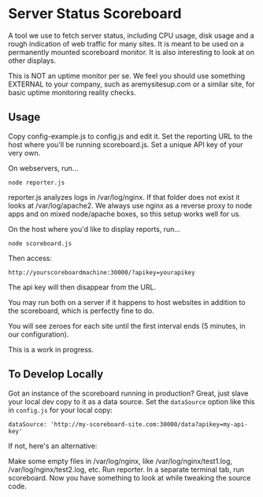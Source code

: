 # Server Status Scoreboard

A tool we use to fetch server status, including CPU usage, disk usage and a rough indication of web traffic for many sites. It is meant to be used on a permanently mounted scoreboard monitor. It is also interesting to look at on other displays.

This is NOT an uptime monitor per se. We feel you should use something EXTERNAL to your company, such as aremysitesup.com or a similar site, for basic uptime monitoring reality checks.

## Usage

Copy config-example.js to config.js and edit it. Set the reporting URL to the host where you'll be running scoreboard.js. Set a unique API key of your very own.

On webservers, run...

    node reporter.js

reporter.js analyzes logs in /var/log/nginx. If that folder does not exist it looks at /var/log/apache2. We always use nginx as a reverse proxy to node apps and on mixed node/apache boxes, so this setup works well for us.

On the host where you'd like to display reports, run...

    node scoreboard.js

Then access:

    http://yourscoreboardmachine:30000/?apikey=yourapikey

The api key will then disappear from the URL.

You may run both on a server if it happens to host websites in addition to the scoreboard, which is perfectly fine to do.

You will see zeroes for each site until the first interval ends (5 minutes, in our configuration).

This is a work in progress.

## To Develop Locally

Got an instance of the scoreboard running in production? Great, just slave your local dev copy to it as a data source. Set the `dataSource` option like this in `config.js` for your local copy:

    dataSource: 'http://my-scoreboard-site.com:30000/data?apikey=my-api-key'

If not, here's an alternative:

Make some empty files in /var/log/nginx, like /var/log/nginx/test1.log, /var/log/nginx/test2.log, etc. Run reporter. In a separate terminal tab, run scoreboard. Now you have something to look at while tweaking the source code.

